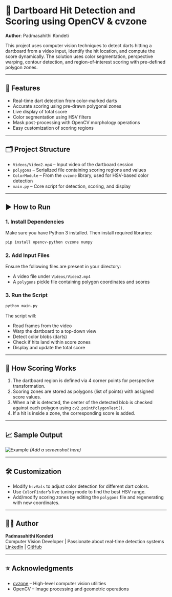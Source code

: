 
# 🎯 Dartboard Hit Detection and Scoring using OpenCV & cvzone

**Author**: Padmasahithi Kondeti

This project uses computer vision techniques to detect darts hitting a dartboard from a video input, identify the hit location, and compute the score dynamically. The solution uses color segmentation, perspective warping, contour detection, and region-of-interest scoring with pre-defined polygon zones.

---

## 📌 Features

- Real-time dart detection from color-marked darts
- Accurate scoring using pre-drawn polygonal zones
- Live display of total score
- Color segmentation using HSV filters
- Mask post-processing with OpenCV morphology operations
- Easy customization of scoring regions

---

## 🗂 Project Structure

- `Videos/Video2.mp4` – Input video of the dartboard session
- `polygons` – Serialized file containing scoring regions and values
- `ColorModule` – From the `cvzone` library, used for HSV-based color detection
- `main.py` – Core script for detection, scoring, and display

---

## ▶️ How to Run

### 1. Install Dependencies

Make sure you have Python 3 installed. Then install required libraries:

```bash
pip install opencv-python cvzone numpy
```

### 2. Add Input Files

Ensure the following files are present in your directory:
- A video file under `Videos/Video2.mp4`
- A `polygons` pickle file containing polygon coordinates and scores

### 3. Run the Script

```bash
python main.py
```

The script will:
- Read frames from the video
- Warp the dartboard to a top-down view
- Detect color blobs (darts)
- Check if hits land within score zones
- Display and update the total score

---

## 🎯 How Scoring Works

1. The dartboard region is defined via 4 corner points for perspective transformation.
2. Scoring zones are stored as polygons (list of points) with assigned score values.
3. When a hit is detected, the center of the detected blob is checked against each polygon using `cv2.pointPolygonTest()`.
4. If a hit is inside a zone, the corresponding score is added.

---

## 📈 Sample Output

![Example](./output_example.jpg) *(Add a screenshot here)*

---

## 🛠 Customization

- Modify `hsvVals` to adjust color detection for different dart colors.
- Use `ColorFinder`’s live tuning mode to find the best HSV range.
- Add/modify scoring zones by editing the `polygons` file and regenerating with new coordinates.

---

## 🙋‍♀️ Author

**Padmasahithi Kondeti**  
Computer Vision Developer | Passionate about real-time detection systems  
[LinkedIn](https://www.linkedin.com/in/padmasahithikondeti/) | [GitHub](https://github.com/MeeshuNini/)

---

## ⭐️ Acknowledgments

- [cvzone](https://github.com/cvzone/cvzone) – High-level computer vision utilities
- OpenCV – Image processing and geometric operations
